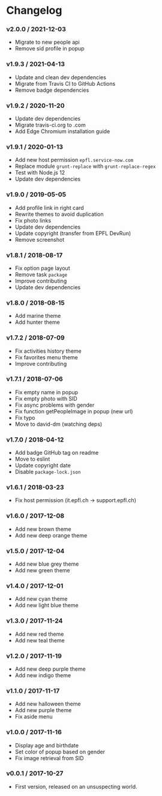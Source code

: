 Changelog
=========

### v2.0.0 / 2021-12-03

  - Migrate to new people api
  - Remove sid profile in popup

### v1.9.3 / 2021-04-13

  - Update and clean dev dependencies
  - Migrate from Travis CI to GitHub Actions
  - Remove badge dependencies

### v1.9.2 / 2020-11-20

  - Update dev dependencies
  - Migrate travis-ci.org to .com
  - Add Edge Chromium installation guide

### v1.9.1 / 2020-01-13

  - Add new host permission `epfl.service-now.com`
  - Replace module `grunt-replace` with `grunt-replace-regex`
  - Test with Node.js 12
  - Update dev dependencies

### v1.9.0 / 2019-05-05

  - Add profile link in right card
  - Rewrite themes to avoid duplication
  - Fix photo links
  - Update dev dependencies
  - Update copyright (transfer from EPFL DevRun)
  - Remove screenshot

### v1.8.1 / 2018-08-17

  - Fix option page layout
  - Remove task `package`
  - Improve contributing
  - Update dev dependencies

### v1.8.0 / 2018-08-15

  - Add marine theme
  - Add hunter theme

### v1.7.2 / 2018-07-09

  - Fix activities history theme
  - Fix favorites menu theme
  - Improve contributing

### v1.7.1 / 2018-07-06

  - Fix empty name in popup
  - Fix empty photo with SID
  - Fix async problems with gender
  - Fix function getPeopleImage in popup (new url)
  - Fix typo
  - Move to david-dm (watching deps)

### v1.7.0 / 2018-04-12

  - Add badge GitHub tag on readme
  - Move to eslint
  - Update copyright date
  - Disable `package-lock.json`

### v1.6.1 / 2018-03-23

  - Fix host permission (it.epfl.ch -> support.epfl.ch)

### v1.6.0 / 2017-12-08

  - Add new brown theme
  - Add new deep orange theme

### v1.5.0 / 2017-12-04

  - Add new blue grey theme
  - Add new green theme

### v1.4.0 / 2017-12-01

  - Add new cyan theme
  - Add new light blue theme

### v1.3.0 / 2017-11-24

  - Add new red theme
  - Add new teal theme

### v1.2.0 / 2017-11-19

  - Add new deep purple theme
  - Add new indigo theme

### v1.1.0 / 2017-11-17

  - Add new halloween theme
  - Add new purple theme
  - Fix aside menu

### v1.0.0 / 2017-11-16

  - Display age and birthdate
  - Set color of popup based on gender
  - Fix image retrieval from SID

### v0.0.1 / 2017-10-27

  - First version, released on an unsuspecting world.
